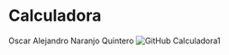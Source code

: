 # Calculadora
Oscar Alejandro Naranjo Quintero
![GitHub Calculadora1](/Imagenes_Calculadora/Calculadora1.png)
